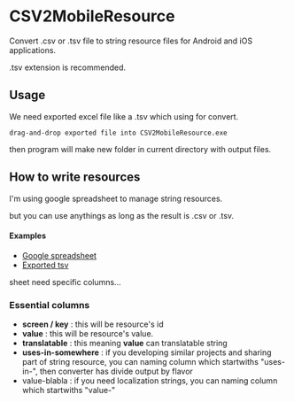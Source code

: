 # CSV2MobileResource

Convert .csv or .tsv file to string resource files for Android and iOS applications.

.tsv extension is recommended.

## Usage

We need exported excel file like a .tsv which using for convert.
```
drag-and-drop exported file into CSV2MobileResource.exe
```

then program will make new folder in current directory with output files.

## How to write resources

I'm using google spreadsheet to manage string resources. 

but you can use anythings as long as the result is .csv or .tsv.

#### Examples
- [Google spreadsheet](https://docs.google.com/spreadsheets/d/1z0b0o6j4zkVgq9PvMDPeHzoQfUg8EmupAZfqQ61u6-8/edit?usp=sharing)
- [Exported tsv](https://raw.githubusercontent.com/SasarinoMARi/CSV2MobileResource/files/CSV%20Converter%20Example.tsv)

sheet need specific columns...

### Essential columns
- **screen / key** : this will be resource's id
- **value** : this will be resource's value.
- **translatable** : this meaning **value** can translatable string
- **uses-in-somewhere** : if you developing similar projects and sharing part of string resource, you can naming column which startwiths "uses-in-", then converter has divide output by flavor
- value-blabla : if you need localization strings, you can naming column which startwiths "value-"

